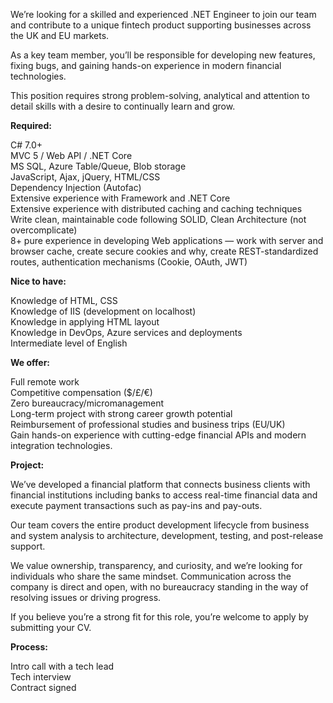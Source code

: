 We’re looking for a skilled and experienced .NET Engineer to join our team and
contribute to a unique fintech product supporting businesses across the UK and
EU markets.

As a key team member, you’ll be responsible for developing new features,
fixing bugs, and gaining hands-on experience in modern financial technologies.

This position requires strong problem-solving, analytical and attention to
detail skills with a desire to continually learn and grow.

**Required:**

C# 7.0+  
MVC 5 / Web API / .NET Core  
MS SQL, Azure Table/Queue, Blob storage  
JavaScript, Ajax, jQuery, HTML/CSS  
Dependency Injection (Autofac)  
Extensive experience with Framework and .NET Core  
Extensive experience with distributed caching and caching techniques  
Write clean, maintainable code following SOLID, Clean Architecture (not
overcomplicate)  
8+ pure experience in developing Web applications — work with server and
browser cache, create secure cookies and why, create REST-standardized routes,
authentication mechanisms (Cookie, OAuth, JWT)

**Nice to have:**

Knowledge of HTML, CSS  
Knowledge of IIS (development on localhost)  
Knowledge in applying HTML layout  
Knowledge in DevOps, Azure services and deployments  
Intermediate level of English

**We offer:**

Full remote work  
Competitive compensation ($/£/€)  
Zero bureaucracy/micromanagement  
Long-term project with strong career growth potential  
Reimbursement of professional studies and business trips (EU/UK)  
Gain hands-on experience with cutting-edge financial APIs and modern
integration technologies.

**Project:**

We’ve developed a financial platform that connects business clients with
financial institutions including banks to access real-time financial data and
execute payment transactions such as pay-ins and pay-outs.

Our team covers the entire product development lifecycle from business and
system analysis to architecture, development, testing, and post-release
support.

We value ownership, transparency, and curiosity, and we’re looking for
individuals who share the same mindset. Communication across the company is
direct and open, with no bureaucracy standing in the way of resolving issues
or driving progress.

If you believe you’re a strong fit for this role, you’re welcome to apply by
submitting your CV.

**Process:**

Intro call with a tech lead  
Tech interview  
Contract signed